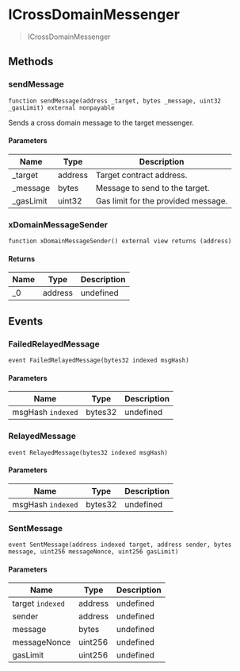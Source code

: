 # ICrossDomainMessenger



> ICrossDomainMessenger





## Methods

### sendMessage

```solidity
function sendMessage(address _target, bytes _message, uint32 _gasLimit) external nonpayable
```

Sends a cross domain message to the target messenger.



#### Parameters

| Name | Type | Description |
|---|---|---|
| _target | address | Target contract address.
| _message | bytes | Message to send to the target.
| _gasLimit | uint32 | Gas limit for the provided message.

### xDomainMessageSender

```solidity
function xDomainMessageSender() external view returns (address)
```






#### Returns

| Name | Type | Description |
|---|---|---|
| _0 | address | undefined



## Events

### FailedRelayedMessage

```solidity
event FailedRelayedMessage(bytes32 indexed msgHash)
```





#### Parameters

| Name | Type | Description |
|---|---|---|
| msgHash `indexed` | bytes32 | undefined |

### RelayedMessage

```solidity
event RelayedMessage(bytes32 indexed msgHash)
```





#### Parameters

| Name | Type | Description |
|---|---|---|
| msgHash `indexed` | bytes32 | undefined |

### SentMessage

```solidity
event SentMessage(address indexed target, address sender, bytes message, uint256 messageNonce, uint256 gasLimit)
```





#### Parameters

| Name | Type | Description |
|---|---|---|
| target `indexed` | address | undefined |
| sender  | address | undefined |
| message  | bytes | undefined |
| messageNonce  | uint256 | undefined |
| gasLimit  | uint256 | undefined |



